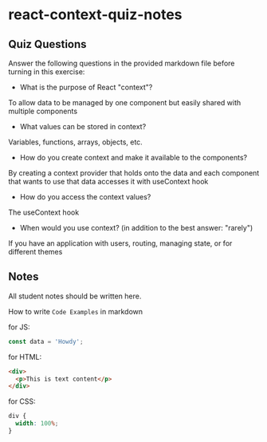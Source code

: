 # react-context-quiz-notes

## Quiz Questions

Answer the following questions in the provided markdown file before turning in this exercise:

- What is the purpose of React "context"?

To allow data to be managed by one component but easily shared with multiple components

- What values can be stored in context?

Variables, functions, arrays, objects, etc.

- How do you create context and make it available to the components?

By creating a context provider that holds onto the data and each component that wants to use that data accesses it with useContext hook

- How do you access the context values?

The useContext hook

- When would you use context? (in addition to the best answer: "rarely")

If you have an application with users, routing, managing state, or for different themes

## Notes

All student notes should be written here.

How to write `Code Examples` in markdown

for JS:

```javascript
const data = 'Howdy';
```

for HTML:

```html
<div>
  <p>This is text content</p>
</div>
```

for CSS:

```css
div {
  width: 100%;
}
```
